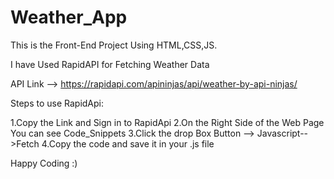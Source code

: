 # Weather_App

This is the Front-End Project Using HTML,CSS,JS.

I have Used RapidAPI for Fetching Weather Data

API Link --> https://rapidapi.com/apininjas/api/weather-by-api-ninjas/

Steps to use RapidApi:

1.Copy the Link and Sign in to RapidApi
2.On the Right Side of the Web Page You can see Code_Snippets
3.Click the drop Box Button --> Javascript-->Fetch
4.Copy the code and save it in your .js file

Happy Coding :)
